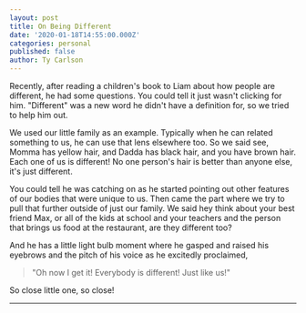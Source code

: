 ```yaml
---
layout: post
title: On Being Different
date: '2020-01-18T14:55:00.000Z'
categories: personal
published: false
author: Ty Carlson
---
```


Recently, after reading a children's book to Liam about how people are different,
he had some questions. You could tell it just wasn't clicking for him. "Different" was
a new word he didn't have a definition for, so we tried to help him out.

We used our little family as an example. Typically when he can related something to us,
he can use that lens elsewhere too. So we said see, Momma has yellow hair, and Dadda has
black hair, and you have brown hair. Each one of us is different! No one person's hair is better
than anyone else, it's just different.

You could tell he was catching on as he started pointing out other features of our
bodies that were unique to us. Then came the part where we try to pull that further outside
of just our family. We said hey think about your best friend Max, or all of the kids at
school and your teachers and the person that brings us food at the restaurant, are they
different too?

And he has a little light bulb moment where he gasped and raised his eyebrows and the pitch
of his voice as he excitedly proclaimed,

> "Oh now I get it! Everybody is different! Just like us!"

So close little one, so close!

---
